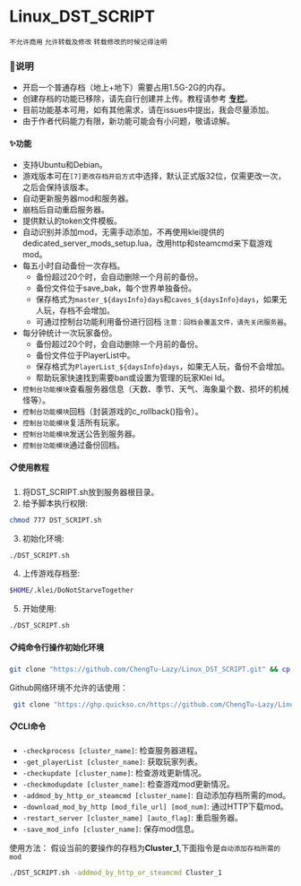 # Linux_DST_SCRIPT
`不允许商用` `允许转载及修改` `转载修改的时候记得注明`

### 🔔说明

- 开启一个普通存档（地上+地下）需要占用1.5G-2G的内存。
- 创建存档的功能已移除，请先自行创建并上传。教程请参考 **[专栏](https://www.bilibili.com/read/cv10822903)**。
- 目前功能基本可用，如有其他需求，请在issues中提出，我会尽量添加。
- 由于作者代码能力有限，新功能可能会有小问题，敬请谅解。

#### ✨功能

- 支持Ubuntu和Debian。
- 游戏版本可在`[7]更改存档开启方式`中选择，默认正式版32位，仅需更改一次，之后会保持该版本。
- 自动更新服务器mod和服务器。
- 崩档后自动重启服务器。
- 提供默认的token文件模板。
- 自动识别并添加mod，无需手动添加，不再使用klei提供的dedicated_server_mods_setup.lua，改用http和steamcmd来下载游戏mod。
- 每五小时自动备份一次存档。
  - 备份超过20个时，会自动删除一个月前的备份。
  - 备份文件位于save_bak，每个世界单独备份。
  - 保存格式为`master_${daysInfo}days`和`caves_${daysInfo}days`，如果无人玩，存档不会增加。
  - 可通过控制台功能利用备份进行回档 `注意：回档会覆盖文件，请先关闭服务器`。
- 每分钟统计一次玩家备份。
  - 备份超过20个时，会自动删除一个月前的备份。
  - 备份文件位于PlayerList中。
  - 保存格式为`PlayerList_${daysInfo}days`，如果无人玩，备份不会增加。
  - 帮助玩家快速找到需要ban或设置为管理的玩家Klei Id。
- `控制台功能模块`查看服务器信息（天数、季节、天气、海象巢个数、损坏的机械怪等）。
- `控制台功能模块`回档（封装游戏的c_rollback()指令）。
- `控制台功能模块`复活所有玩家。
- `控制台功能模块`发送公告到服务器。
- `控制台功能模块`通过备份回档。

#### 📋使用教程

1. 将DST_SCRIPT.sh放到服务器根目录。
2. 给予脚本执行权限:
  ```bash
  chmod 777 DST_SCRIPT.sh
  ```
3. 初始化环境:
  ```bash
  ./DST_SCRIPT.sh
  ```
4. 上传游戏存档至:
  ```bash
  $HOME/.klei/DoNotStarveTogether
  ```
5. 开始使用:
  ```bash
  ./DST_SCRIPT.sh
  ```

#### 📋纯命令行操作初始化环境
```bash
git clone "https://github.com/ChengTu-Lazy/Linux_DST_SCRIPT.git" && cp "$HOME/Linux_DST_SCRIPT/DST_SCRIPT.sh" "$HOME/DST_SCRIPT.sh" && rm -rf "$HOME/Linux_DST_SCRIPT" && chmod 777 DST_SCRIPT.sh && ./DST_SCRIPT.sh
```
Github网络环境不允许的话使用：
```bash
 git clone "https://ghp.quickso.cn/https://github.com/ChengTu-Lazy/Linux_DST_SCRIPT" && cp "$HOME/Linux_DST_SCRIPT/DST_SCRIPT.sh" "$HOME/DST_SCRIPT.sh" && rm -rf "$HOME/Linux_DST_SCRIPT" && chmod 777 DST_SCRIPT.sh && ./DST_SCRIPT.sh
```

#### 📋CLI命令

- `-checkprocess [cluster_name]`: 检查服务器进程。
- `-get_playerList [cluster_name]`: 获取玩家列表。
- `-checkupdate [cluster_name]`: 检查游戏更新情况。
- `-checkmodupdate [cluster_name]`: 检查游戏mod更新情况。
- `-addmod_by_http_or_steamcmd [cluster_name]`: 自动添加存档所需的mod。
- `-download_mod_by_http [mod_file_url] [mod_num]`: 通过HTTP下载mod。
- `-restart_server [cluster_name] [auto_flag]`: 重启服务器。
- `-save_mod_info [cluster_name]`: 保存mod信息。

使用方法： 
假设当前的要操作的存档为**Cluster_1**,下面指令是`自动添加存档所需的mod`
```bash
./DST_SCRIPT.sh -addmod_by_http_or_steamcmd Cluster_1
```